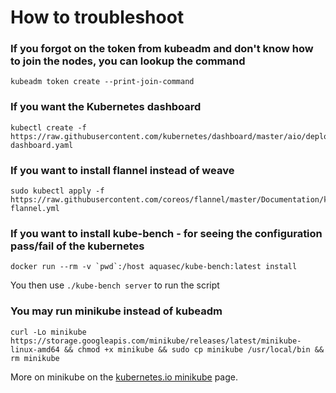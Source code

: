 # How to troubleshoot

### If you forgot on the token from kubeadm and don't know how to join the nodes, you can lookup the command
```
kubeadm token create --print-join-command
```
### If you want the Kubernetes dashboard
```
kubectl create -f https://raw.githubusercontent.com/kubernetes/dashboard/master/aio/deploy/recommended/kubernetes-dashboard.yaml
```
### If you want to install flannel instead of weave
```
sudo kubectl apply -f https://raw.githubusercontent.com/coreos/flannel/master/Documentation/kube-flannel.yml
```
### If you want to install kube-bench - for seeing the configuration pass/fail of the kubernetes
```
docker run --rm -v `pwd`:/host aquasec/kube-bench:latest install
```
You then use ```./kube-bench server``` to run the script
### You may run minikube instead of kubeadm
```
curl -Lo minikube https://storage.googleapis.com/minikube/releases/latest/minikube-linux-amd64 && chmod +x minikube && sudo cp minikube /usr/local/bin && rm minikube
```
More on minikube on the [kubernetes.io minikube](https://kubernetes.io/docs/tasks/tools/install-minikube/) page.
